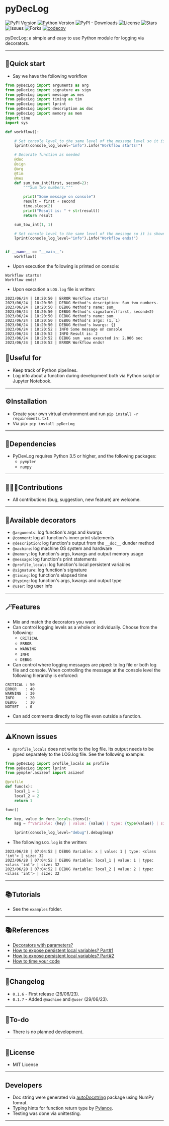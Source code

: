 # pyDecLog

![PyPI Version](https://img.shields.io/pypi/v/pyDecLog.svg)
![Python Version](https://img.shields.io/pypi/pyversions/pyDecLog.svg)
![PyPI - Downloads](https://img.shields.io/pypi/dm/pyDecLog)
![License](https://img.shields.io/pypi/l/pyDecLog)
![Stars](https://img.shields.io/github/stars/kyaiooiayk/pyDecLog)
![Issues](https://img.shields.io/github/issues/kyaiooiayk/pyDecLog)
![Forks](https://img.shields.io/github/forks/kyaiooiayk/pyDecLog)
[![codecov](https://codecov.io/gh/kyaiooiayk/pyDecLog/branch/main/graph/badge.svg?token=H28KHYYFHX)](https://codecov.io/gh/kyaiooiayk/pyDecLog)

pyDecLog: a simple and easy to use Python module for logging via decorators.
***

## 🚀Quick start
- Say we have the following workflow
```python
from pyDecLog import arguments as arg
from pyDecLog import signature as sign
from pyDecLog import message as mes
from pyDecLog import timing as tim
from pyDecLog import lprint
from pyDecLog import description as doc
from pyDecLog import memory as mem
import time
import sys

def workflow():

    # Set console level to the same level of the message level so it is shown in the console
    lprint(console_log_level="info").info("Workflow starts!")

    # Decorate function as needed
    @doc
    @sign
    @arg
    @tim
    @mes
    def sum_two_int(first, second=2):
        """Sum two numbers."""

        print("Some message on console")
        result = first + second
        time.sleep(2)
        print("Result is: " + str(result))
        return result

    sum_tow_int(1, 1)

    # Set console level to the same level of the message so it is shown in the console
    lprint(console_log_level="info").info("Workflow ends!")


if __name__ == "__main__":
    workflow()
```
- Upon execution the following is printed on console:
```shell
Workflow starts!
Workflow ends!
```
- Upon execution a `LOG.log` file is written:
```shell
2023/06/24 | 18:20:50 | ERROR Workflow starts!
2023/06/24 | 18:20:50 | DEBUG Method's description: Sum two numbers.
2023/06/24 | 18:20:50 | DEBUG Method's name: sum_
2023/06/24 | 18:20:50 | DEBUG Method's signature:(first, second=2)
2023/06/24 | 18:20:50 | DEBUG Method's name: sum_
2023/06/24 | 18:20:50 | DEBUG Method's args: (1, 1)
2023/06/24 | 18:20:50 | DEBUG Method's kwargs: {}
2023/06/24 | 18:20:52 | INFO Some message on console
2023/06/24 | 18:20:52 | INFO Result is: 2
2023/06/24 | 18:20:52 | DEBUG sum_ was executed in: 2.006 sec
2023/06/24 | 18:20:52 | ERROR Workflow ends!
```

## 🚀Useful for
- Keep track of Python pipelines.
- Log info about a function during development both via Python script or Jupyter Notebook.
***

## ⚙️Installation
- Create your own virtual environment and run `pip install -r requirements.txt`
- Via pip: `pip install pyDecLog`
***

## 🔗Dependencies
- PyDevLog requires Python 3.5 or higher, and the following packages:
  - `pympler`
  - `numpy`
***

## 🧑‍🤝‍🧑Contributions
- All contributions (bug, suggestion, new feature) are welcome.
***

## 🎨Available decorators
- `@arguments`: log function's args and kwargs
- `@comment`: log all function's inner print statements
- `@description`: log function's output from the `__doc__` dunder method
- `@machine`: log machine OS system and hardware
- `@memory`: log function's args, kwargs and output memory usage
- `@message`: log function's print statements
- `@profile_locals`: log function's local persistent variables
- `@signature`: log function's signature
- `@timing`: log function's elapsed time
- `@typing`: log function's args, kwargs and output type
- `@user`: log user info
***

## 🪄Features
- Mix and match the decorators you want.
- Can control logging levels as a whole or individually. Choose from the following:
  - `CRITICAL`
  - `ERROR`
  - `WARNING`
  - `INFO`
  - `DEBUG`
- Can control where logging messages are piped: to log file or both log file and console. When controlling the message at the console level the following hierarchy is enforced:
```
CRITICAL : 50
ERROR    : 40
WARNING  : 30
INFO     : 20
DEBUG    : 10
NOTSET   : 0
```
- Can add comments directly to log file even outside a function.
***

## ⚠️Known issues
- `@profile_locals` does not write to the log file. Its output needs to be piped separately to the LOG.log file. See the following example:
```python
from pyDecLog import profile_locals as profile
from pyDecLog import lprint
from pympler.asizeof import asizeof

@profile
def func(x):
    local_1 = 1
    local_2 = 2
    return 1

func()

for key, value in func.locals.items():
    msg = f"Variable: {key} | value: {value} | type: {type(value)} | size: {asizeof(value)}"

    lprint(console_log_level="debug").debug(msg)
```
- The following `LOG.log` is the written:
```shell
2023/06/28 | 07:04:52 | DEBUG Variable: x | value: 1 | type: <class 'int'> | size: 32
2023/06/28 | 07:04:52 | DEBUG Variable: local_1 | value: 1 | type: <class 'int'> | size: 32
2023/06/28 | 07:04:52 | DEBUG Variable: local_2 | value: 2 | type: <class 'int'> | size: 32
```
***

## 📚Tutorials
- See the `examples` folder.
***

## 📚References
- [Decorators with parameters?](https://stackoverflow.com/questions/5929107/decorators-with-parameters)
- [How to expose persistent local variables? Part#1](https://code.activestate.com/recipes/577283-decorator-to-expose-local-variables-of-a-function-/)
- [How to expose persistent local variables? Part#2](https://stackoverflow.com/questions/9186395/python-is-there-a-way-to-get-a-local-function-variable-from-within-a-decorator)
- [How to time your code](https://stackoverflow.com/questions/17579357/time-time-vs-timeit-timeit)
***

## 📝Changelog
- `0.1.6` - First release (26/06/23).
- `0.1.7` - Added `@machine` and  `@user` (29/06/23).
***

## 📝To-do
- There is no planned development.
***

## 🪪License
- MIT License
***

## Developers
- Doc string were generated via [autoDocstring](https://marketplace.visualstudio.com/items?itemName=njpwerner.autodocstring) package using NumPy fomrat.
- Typing hints for function return type by [Pylance](https://marketplace.visualstudio.com/items?itemName=ms-python.vscode-pylance).
- Testing was done via unittesting.
***
